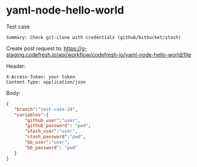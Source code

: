 # yaml-node-hello-world

Test case
```
Summary: Check git-clone with credentials (github/bitbucket/stash)
```

Create post request to:  https://g-staging.codefresh.io/api/workflow/codefresh-io/yaml-node-hello-world/file

Header:
```
X-Access-Token: your token
Content-Type: application/json
```

Body:
```json
{
   "branch":"test-case-29",
   "variables":{
       "github_user":"user",
       "github_password": "pwd",
       "stash_user":"user",
       "stash_password":"pwd",
       "bb_user":"user",
       "bb_password": "pwd"
   }
}
```
